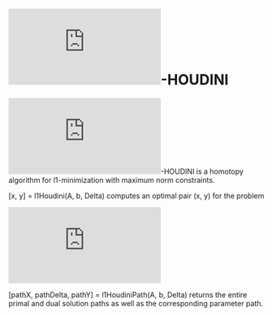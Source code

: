 # ![equation](http://www.sciweavers.org/tex2img.php?eq=%5Cell_1&bc=White&fc=Black&im=jpg&fs=12&ff=arev&edit=0)-HOUDINI

 ![equation](http://www.sciweavers.org/tex2img.php?eq=%5Cell_1&bc=White&fc=Black&im=jpg&fs=12&ff=arev&edit=0)-HOUDINI is a homotopy algorithm for l1-minimization with maximum norm constraints.

[x, y] = l1Houdini(A, b, Delta) computes an optimal pair (x, y) for the problem

![equation](http://www.sciweavers.org/tex2img.php?eq=%5Cmin_x%20%5C%20%5CVert%20x%5CVert_1%20%5Cquad%20%5Cmathrm%7Bs.t.%7D%20%5C%20%5CVert%20A%20x%20-%20b%20%5CVert_%7B%5Cinfty%7D%20%5Cleq%20%5Cdelta&bc=White&fc=Black&im=jpg&fs=12&ff=arev&edit=0)

[pathX, pathDelta, pathY] = l1HoudiniPath(A, b, Delta) returns the entire primal and dual solution paths as well as the corresponding parameter path.